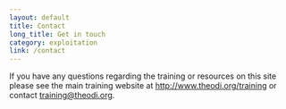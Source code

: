 ```yaml
---
layout: default
title: Contact
long_title: Get in touch
category: exploitation
link: /contact
---
```


If you have any questions regarding the training or resources on this site please see the main training website at <a href="http://www.theodi.org/training">http://www.theodi.org/training</a> or contact <a href="mailto:training@theodi.org">training@theodi.org</a>.

